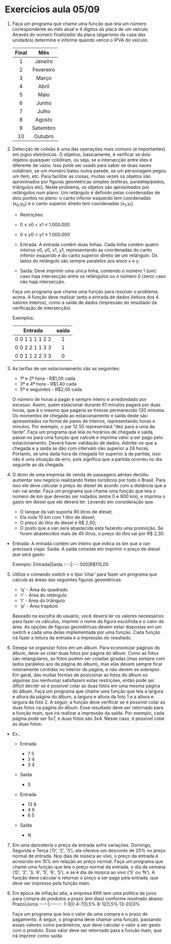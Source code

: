 # Exercícios aula 05/09

1. Faça um programa que chame uma função que leia um número correspondente ao mês atual e 4 dígitos da placa de um veículo. Através do número finalizador da placa (algarismo da casa das unidades) determine e informe quando vence o IPVA do veículo:

    Final|Mês
    :---:|:--:
    1|Janeiro
    2|Fevereiro
    3|Março
    4|Abril
    5|Maio
    6|Junho
    7|Julho
    8|Agosto
    9|Setembro
    10|Outubro

2. Detecção de colisão é uma das operações mais comuns (e importantes) em jogos eletrônicos. O objetivo, basicamente, é verificar se dois objetos quaisquer colidiram, ou seja, se a intersecção entre eles é diferente de vazio. Isso pode ser usado para saber se duas naves colidiram, se um monstro bateu numa parede, se um personagem pegou um item, etc. Para facilitar as coisas, muitas vezes os objetos são aproximados por figuras geométricas simples (esferas, paralelepípedos, triângulos etc). Neste problema, os objetos são aproximados por retângulos num plano. Um retângulo é definido pelas coordenadas de dois pontos no plano: o canto inferior esquerdo tem coordenadas (x<sub>0</sub>,y<sub>0</sub>) e o canto superior direito tem coordenadas (x<sub>1</sub>,y<sub>1</sub>).

    * Restrições:
    * 0 ≤ x0 < x1 ≤ 1.000.000
    * 0 ≤ y0 < y1 ≤ 1.000.000

    * Entrada: A entrada contém duas linhas. Cada linha contém quatro inteiros x0, y0, x1, y1, representando as coordenadas do canto inferior esquerdo e do canto superior direito de um retângulo. Os lados do retângulo são sempre paralelos aos eixos x e y.
    * Saída: Deve imprimir uma única linha, contendo o número 1 (um) caso haja intersecção entre os retângulos ou o número 0 (zero) caso não haja intersecção.

    Faça um programa que chame uma função para resolver o problema acima. A função deve realizar
    tanto a entrada de dados (leitura dos 4 valores inteiros), como a saída de dados (impressão do
    resultado da verificação de intersecção).

    Exemplos:

    Entrada|saída
    :-----:|:---:
    0 0 1 1 1 1 2 2|1
    0 0 2 2 1 1 3 3|1
    0 0 1 1 2 2 3 3|0


3. As tarifas de um estacionamento são as seguintes:
    * 1ª e 2ª hora - R$1,00 cada
    * 3ª e 4ª hora - R$1,40 cada
    * 5ª e seguintes - R$2,00 cada

    O número de horas a pagar é sempre inteiro e arredondado por    excesso. Assim, quem estacionar durante 61 minutos pagará por   duas horas, que é o mesmo que pagaria se tivesse permanecido    120 minutos. Os momentos de chegada ao estacionamento e saída   deste são apresentados na forma de pares de inteiros,   representando horas e minutos. Por exemplo, o par 12 50     representará “dez para a uma da tarde”. Faça um programa que    leia os horários de chegada e saída, passe-os para uma função   que calcule e imprima valor a ser pago pelo estacionamento.     Deverá haver validação de dados. Admite-se que a chegada e a    saída se dão com intervalo não superior a 24 horas. Portanto,   se uma dada hora de chegada for superior à da partida, isso     não é uma situação de erro, pois significa que a partida    ocorreu no dia seguinte ao da chegada.

4. O dono de uma empresa de venda de passagens aéreas decidiu aumentar seu negócio realizando fretes turísticos por todo o Brasil. Para isso ele deve calcular o preço do diesel de acordo com a distância que a van vai andar. Faça um programa que chame uma função que leia o número de km que deverão ser rodados (entre 0 e 900 km), e imprima o gasto em diesel que ele deverá ter. Levando em consideração que:
    * O tanque da van suporta 90 litros de diesel;
    * Ela roda 10 km com 1 litro de diesel;
    * O preço do litro do diesel é R$ 2,50;
    * O posto que a van será abastecida está fazendo uma promoção. Se forem abastecidos mais de 45 litros, o preço do litro sai por R$ 2,30.

* Entrada: A entrada contém um inteiro que indica os km que a van precisará viajar. Saída: A saída consiste em imprimir o preço de diesel que será gasto.

    Exemplo:
    Entrada|Saída
    :--:|:--:
    500|R$115,00

5.  Utilize o comando switch e o tipo ‘char’ para fazer um programa que calcula as áreas das seguintes figuras geométricas:
    * ‘q’ - Área do quadrado
    * ‘r’ - Área do retângulo
    * ‘t’ - Área do triângulo
    * ‘p’ - Área trapézio

    Baseado na escolha do usuário, você deverá ler os valores necessários para fazer os cálculos, imprimir o nome da figura escolhida e o valor da área. As opções de figuras geométricas devem estar dispostas em um switch e cada uma delas implementada por uma função. Cada função irá fazer a leitura da entrada e a impressão do resultado.

6. Deseja-se organizar fotos em um álbum. Para economizar páginas do álbum, deve-se colar duas fotos por página do álbum. Como as fotos são retangulares, as fotos podem ser coladas giradas (mas sempre com lados paralelos aos da página do álbum), mas elas devem sempre ficar inteiramente contidas no interior da página, e não devem se sobrepor. Em geral, das muitas formas de posicionar as fotos do álbum só algumas (ou nenhuma) satisfazem estas restrições, então pode ser difícil decidir se é possível colar as duas fotos em uma mesma página do álbum. Faça um programa que chame uma função que leia a largura e altura da página do álbum, a largura e altura da foto 1 e a altura e largura da foto 2. A seguir, a função deve verificar se é possível colar as duas fotos na página do álbum. Esse resultado deve ser retornado para a função main, que irá realizar a impressão da saída. Por exemplo, cada página pode ser 5x7, e duas fotos são 3x4. Nesse caso, é possível colar as duas fotos:

* Ex.:
    * Entrada
        * 7 5
        * 3 4
        * 3 4
    * Saída
        * S

    * Entrada
        * 13 8
        * 4 9
        * 6 5
    * Saída
        * N

7. Em uma danceteria o preço da entrada sofre variações. Domingo, Segunda e Terça (‘D’, ‘2’, ‘3’), ela oferece um desconto de 25% no preço normal de entrada. Nos dias de música ao vivo, o preço da entrada é acrescido em 15% em relação ao preço normal. Faça um programa que chame uma função que leia o preço normal da entrada, o dia da semana (‘D’, ‘2’, ‘3, ‘4’, ‘5’, ‘6’, ‘S’), e se é dia de música ao vivo (‘S’ ou ‘N’). A função deve calcular e retornar o preço a ser pago pela entrada, que deve ser impresso pela função main.

8. Em época de inflação alta, a empresa KKK tem uma política de juros para compra de produtos a prazo (em dias) conforme mostrado abaixo:
    Prazo|Juros
    :---:|:-----:
    1-3|0
    4-7|0,5%
    8-12|1,5%
    13-20|3%

    Faça um programa que leia o valor de uma compra e o prazo de pagamento. A seguir, o programa deve chamar uma função, passando esses valores como parâmetros, que deve calcular o valor a ser gasto com o produto. Esse valor deve ser retornado para a função main, que irá imprimir como saída
